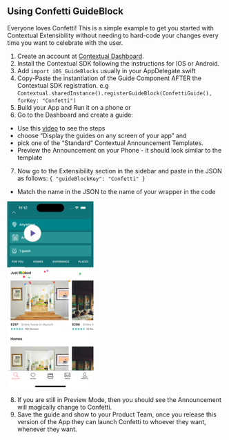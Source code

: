 

## Using Confetti GuideBlock

Everyone loves Confetti! This is a simple example to get you started with Contextual Extensibility without needing to hard-code your changes every time you want to celebrate with the user.

1. Create an account at [Contextual Dashboard](https://dashboard.contextu.al/ "Contextual Dashboard").
2. Install the Contextual SDK following the instructions for IOS or Android.
3. Add `import iOS_GuideBlocks` usually in your AppDelegate.swift
4. Copy-Paste the instantiation of the Guide Component AFTER the Contextual SDK registration. e.g `Contextual.sharedInstance().registerGuideBlock(ConfettiGuide(), forKey: "Confetti")`
5. Build your App and Run it on a phone or 
6. Go to the Dashboard and create a guide:
 * Use this [video]( https://vimeo.com/863886653#t=0m58s "Another Guide Creation How-to") to see the steps
 * choose “Display the guides on any screen of your app” and 
 * pick one of the “Standard” Contextual Announcement Templates.
 * Preview the Announcement on your Phone - it should look similar to the template
7. Now go to the Extensibility section in the sidebar and paste in the JSON as follows:
`
{
  "guideBlockKey": "Confetti"
}
`
 * Match the name in the JSON to the name of your wrapper in the code

 <img src="confetti-guideblock.png" alt="Adding your Extra JSON" width="200"/>

8. If you are still in Preview Mode, then you should see the Announcement will magically change to Confetti.
9. Save the guide and show to your Product Team, once you release this version of the App they can launch Confetti to whoever they want, whenever they want.

